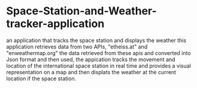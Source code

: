 # Space-Station-and-Weather-tracker-application
an application that tracks the space station and displays the weather
this application retrieves data from two APIs, "etheiss.at" and "enweathermap.org"
the data retrieved from these apis and converted into Json format and then used,
the appication tracks the movement and location of the international space station in real time and provides a visual representation on a map and then displats the weather at the current location if the space station.
